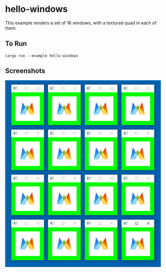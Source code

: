 # hello-windows

This example renders a set of 16 windows, with a textured quad in each of them.

## To Run

```
cargo run --example hello-windows
```

## Screenshots

![16 windows](./screenshot.png)
